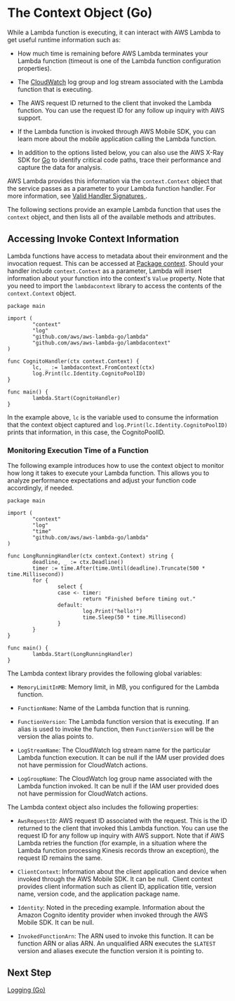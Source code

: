 # The Context Object \(Go\)<a name="go-programming-model-context"></a>

While a Lambda function is executing, it can interact with AWS Lambda to get useful runtime information such as:

+ How much time is remaining before AWS Lambda terminates your Lambda function \(timeout is one of the Lambda function configuration properties\)\.

+ The [CloudWatch](https://aws.amazon.com/documentation/cloudwatch/) log group and log stream associated with the Lambda function that is executing\.

+ The AWS request ID returned to the client that invoked the Lambda function\. You can use the request ID for any follow up inquiry with AWS support\.

+ If the Lambda function is invoked through AWS Mobile SDK, you can learn more about the mobile application calling the Lambda function\.

+ In addition to the options listed below, you can also use the AWS X\-Ray SDK for [Go](go-tracing.md) to identify critical code paths, trace their performance and capture the data for analysis\. 

AWS Lambda provides this information via the `context.Context` object that the service passes as a parameter to your Lambda function handler\. For more information, see [Valid Handler Signatures ](go-programming-model-handler-types.md#go-programming-model-handler-types-signatures)\.

 The following sections provide an example Lambda function that uses the `context` object, and then lists all of the available methods and attributes\. 

## Accessing Invoke Context Information<a name="go-programming-model-context-access"></a>

Lambda functions have access to metadata about their environment and the invocation request\. This can be accessed at [Package context](https://golang.org/pkg/context/)\. Should your handler include `context.Context` as a parameter, Lambda will insert information about your function into the context's `Value` property\. Note that you need to import the `lambdacontext` library to access the contents of the `context.Context` object\.

```
package main
 
import (
        "context"
        "log"
        "github.com/aws/aws-lambda-go/lambda"
        "github.com/aws/aws-lambda-go/lambdacontext"
)
 
func CognitoHandler(ctx context.Context) {
        lc, _ := lambdacontext.FromContext(ctx)
        log.Print(lc.Identity.CognitoPoolID)
}
 
func main() {
        lambda.Start(CognitoHandler)
}
```

In the example above, `lc` is the variable used to consume the information that the context object captured and `log.Print(lc.Identity.CognitoPoolID)` prints that information, in this case, the CognitoPoolID\.

### Monitoring Execution Time of a Function<a name="go-programming-model-monitoring-execution-time"></a>

The following example introduces how to use the context object to monitor how long it takes to execute your Lambda function\. This allows you to analyze performance expectations and adjust your function code accordingly, if needed\. 

```
package main
 
import (
        "context"
        "log"
        "time"
        "github.com/aws/aws-lambda-go/lambda"
)
 
func LongRunningHandler(ctx context.Context) string {
        deadline, _ := ctx.Deadline()
        timer := time.After(time.Until(deadline).Truncate(500 * time.Millisecond))
        for {
                select {
                case <- timer:
                        return "Finished before timing out."
                default:
                        log.Print("hello!")
                        time.Sleep(50 * time.Millisecond)
                }
        }
}
 
func main() {
        lambda.Start(LongRunningHandler)        
}
```

The Lambda context library provides the following global variables:

+ `MemoryLimitInMB`: Memory limit, in MB, you configured for the Lambda function\.

+ `FunctionName`: Name of the Lambda function that is running\.

+ `FunctionVersion`: The Lambda function version that is executing\. If an alias is used to invoke the function, then `FunctionVersion` will be the version the alias points to\.

+ `LogStreamName`: The CloudWatch log stream name for the particular Lambda function execution\. It can be null if the IAM user provided does not have permission for CloudWatch actions\.

+ `LogGroupName`: The CloudWatch log group name associated with the Lambda function invoked\. It can be null if the IAM user provided does not have permission for CloudWatch actions\.

The Lambda context object also includes the following properties:

+  `AwsRequestID`: AWS request ID associated with the request\. This is the ID returned to the client that invoked this Lambda function\. You can use the request ID for any follow up inquiry with AWS support\. Note that if AWS Lambda retries the function \(for example, in a situation where the Lambda function processing Kinesis records throw an exception\), the request ID remains the same\.

+ `ClientContext`: Information about the client application and device when invoked through the AWS Mobile SDK\. It can be null\.  Client context provides client information such as client ID, application title, version name, version code, and the application package name\.

+  `Identity`: Noted in the preceding example\. Information about the Amazon Cognito identity provider when invoked through the AWS Mobile SDK\. It can be null\.

+ `InvokedFunctionArn`: The ARN used to invoke this function\. It can be function ARN or alias ARN\. An unqualified ARN executes the `$LATEST` version and aliases execute the function version it is pointing to\. 

## Next Step<a name="go-programming-model-next-step-logging"></a>

[Logging \(Go\) ](go-programming-model-logging.md)
